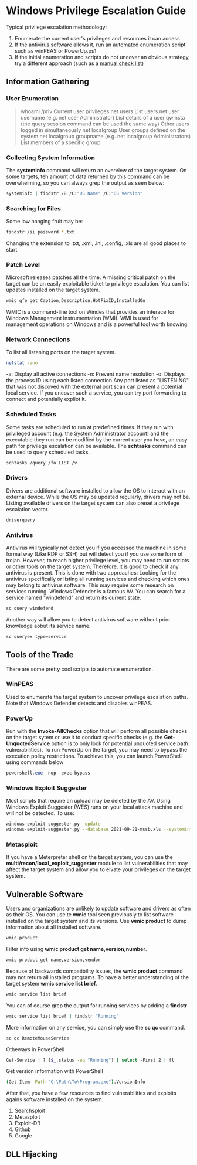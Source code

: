 # Windows Privilege Escalation Guide

Typical privilege escalation methodology:
1. Enumerate the current user's privileges and resources it can access
2. If the antivirus software allows it, run an automated enumeration script such as winPEAS or PowerUp.ps1
3. If the initial enumeration and scripts do not uncover an obvious strategy, try a different approach (such as a <a href="https://github.com/swisskyrepo/PayloadsAllTheThings/blob/master/Methodology%20and%20Resources/Windows%20-%20Privilege%20Escalation.md">manual check list</a>)

## Information Gathering
### User Enumeration
> whoami /priv
Current user privileges
> net users
List users
> net user username (e.g. net user Administrator)
List details of a user
> qwinsta (the query session command can be used the same way)
Other users logged in simultaneously
> net localgroup
User groups defined on the system
> net localgroup groupname (e.g. net localgroup Administrators)
List members of a specific group

### Collecting System Information
The <b>systeminfo</b> command will return an overview of the target system. On some targets, teh amount of data returned by this command can be overwhelming, so you can always grep the output as seen below:
```bash
systeminfo | findstr /B /C:"OS Name" /C:"OS Version"
```

### Searching for Files
Some low hanging fruit may be:
```bash
findstr /si password *.txt
```
Changing the extension to .txt, .xml, .ini, .config, .xls are all good places to start

### Patch Level
Microsoft releases patches all the time. A missing critical patch on the target can be an easily exploitable ticket to privilege escalation. You can list updates installed on the target system.
```bash
wmic qfe get Caption,Description,HotFixID,InstalledOn
```
WMIC is a command-line tool on Windes that provides an interace for Windows Management Instrumentation (WMI). WMI is used for management operations on Windows and is a powerful tool worth knowing. 

### Network Connections
To list all listening ports on the target system. 
```bash
netstat -ano
```
-a: Display all active connections
-n: Prevent name resolution
-o: Displays the process ID using each listed connection
Any port listed as "LISTENING" that was not discoved with the external port scan can present a potential local service. If you uncover such a service, you can try port forwarding to connect and potentially expliot it. 

### Scheduled Tasks
Some tasks are scheduled to run at predefined times. If they run with privileged account (e.g. the System Administrator account) and the executable they run can be modified by the current user you have, an easy path for privilege escalation can be available.
The <b>schtasks</b> command can be used to query scheduled tasks.
```bash
schtasks /query /fo LIST /v
```

### Drivers
Drivers are additional software installed to allow the OS to interact with an external device. While the OS may be updated regularly, drivers may not be. Listing available drivers on the target system can also preset a privilege escalation vector. 
```bash
driverquery
```

### Antivirus
Antivirus will typically not detect you if you accessed the machine in some formal way (Like RDP or SSH) but will detect you if you use some form of trojan. However, to reach higher privilege level, you may need to run scripts or other tools on the target system. Therefore, it is good to check if any antivirus is present. 
This is done with two approaches: Looking for the antivirus specifically or listing all running services and checking which ones may belong to antivirus software. This may require some research on services running. Windows Defender is a famous AV. You can search for a service named "windefend" and return its current state.
```bash
sc query windefend
```
Another way will allow you to detect antivirus software without prior knowledge aobut its service name.
```bash
sc queryex type=service
```

## Tools of the Trade
There are some pretty cool scripts to automate enumeration.

### WinPEAS
Used to enumerate the target system to uncover privilege escalation paths. Note that Windows Defender detects and disables winPEAS.

### PowerUp
Run with the <b>Invoke-AllChecks</b> option that will perform all possible checks on the target sytem or use it to conduct specific checks (e.g. the <b>Get-UnquotedService</b> option is to only look for potential unquoted service path vulnerabilities). To run PowerUp on the target, you may need to bypass the execution policy restrictions. To achieve this, you can launch PowerShell using commands below
```ps1
powershell.exe -nop -exec bypass
```

### Windows Exploit Suggester
Most scripts that require an upload may be deleted by the AV. Using Windows Exploit Suggester (WES) runs on your local attack machine and will not be detected.  To use:
```bash
windows-exploit-suggester.py -update
windows-exploit-suggester.py --database 2021-09-21-mssb.xls --systeminfo sysinfo_output.txt
```

### Metasploit
If you have a Meterpreter shell on the target system, you can use the <b>multi/recon/local_exploit_suggester</b> module to list vulnerabilities that may affect the target system and allow you to elvate your privileges on the target system.

## Vulnerable Software
Users and organizations are unlikely to update software and drivers as often as their OS. You can use te <b>wmic</b> tool seen previously to list software installed on the target system and its versions. Use <b>wmic product</b> to dump information about all installed software. 
```bash
wmic product
```
Filter info using <b>wmic product get name,version,number</b>.<br>
```bash
wmic product get name,version,vendor
```
Because of backwards compatibility issues, the <b>wmic product</b> command may not return all installed programs. To have a better understanding of the target system <b>wmic service list brief</b>.<br>
```bash
wmic service list brief 
```
You can of course grep the output for running services by adding a <b>findstr</b>
```bash
wmic service list brief | findstr "Running"
```
More information on any service, you can simply use the <b>sc qc</b> command.
```bash
sc qc RemoteMouseService
```
Otheways in PowerShell
```bash
Get-Service | ? {$_.status -eq "Running"} | select -First 2 | fl
```
Get version information with PowerShell
```bash
(Get-Item -Path "C:\Path\To\Program.exe").VersionInfo
```
After that, you have a few resources to find vulnerabilities and exploits agains software installed on the system.
1. Searchsploit
2. Metasploit
3. Exploit-DB
4. Github
5. Google

## DLL Hijacking
